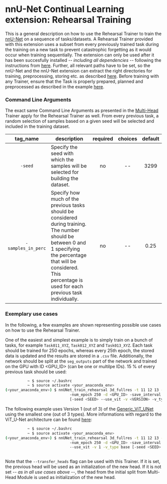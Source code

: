 # nnU-Net Continual Learning extension: Rehearsal Training

This is a general description on how to use the Rehearsal Trainer to train the [nnU-Net](https://github.com/MIC-DKFZ/nnUNet) on a sequence of tasks/datasets. A Rehearsal Trainer provided with this extension uses a subset from every previously trained task during the training on a new task to prevent catastrophic forgetting as it would occur when training sequentially. The extension can only be used after it has been succesfully installed *-- including all dependencies --* following the instructions from [here](https://github.com/camgbus/Lifelong-nnUNet/blob/continual_learning/README.md#installation). Further, all relevant paths have to be set, so the nnU-Net and the nnU-Net extension can extract the right directories for training, preprocessing, storing etc. as described [here](https://github.com/MIC-DKFZ/nnUNet/blob/master/documentation/setting_up_paths.md). Before training with any Trainer, ensure that the Task is properly prepared, planned and preprocessed as described in the example [here](https://github.com/MIC-DKFZ/nnUNet/blob/master/documentation/training_example_Hippocampus.md).

### Command Line Arguments
The exact same Command Line Arguments as presented in the [Multi-Head](multihead_training.md) Trainer apply for the Rehearsal Trainer as well. From every previous task, a random selection of samples based on a given seed will be selected and included in the training dataset.

| tag_name | description | required | choices | default | 
|:-:|-|:-:|:-:|:-:|
| `-seed` | Specify the seed with which the samples will be selected for building the dataset. | no | -- | 3299 |
| `-samples_in_perc` | Specify how much of the previous tasks should be considered during training. The number should be between 0 and 1 specifying the percentage that will be considered. This percentage is used for each previous task individually. | no | -- | 0.25 |

### Exemplary use cases
In the following, a few examples are shown representing possible use cases on how to use the Rehearsal Trainer.

One of the easiest and simplest example is to simply train on a bunch of tasks, for example `Task011_XYZ`, `Task012_XYZ` and `Task013_XYZ`. Each task should be trained for 250 epochs, whereas every 25th epoch, the stored data is updated and the results are stored in a `.csv` file. Additionally, the network should be split at the `seg_outputs` part of the network and trained on the GPU with ID <GPU_ID> (can be one or multilpe IDs). 15 % of every previous task should be used:
```bash
          ~ $ source ~/.bashrc
          ~ $ source activate <your_anaconda_env>
(<your_anaconda_env>) $ nnUNet_train_rehearsal 3d_fullres -t 11 12 13 -f 0 -samples_in_perc 0.15
                             -num_epoch 250 -d <GPU_ID> -save_interval 25 -s seg_outputs --store_csv
                             [-seed <SEED> --use_vit -v <VERSION> -v_type <TYPE>]
```

The following example uses Version 1 (out of 3) of the [Generic_ViT_UNet](https://github.com/camgbus/Lifelong-nnUNet/blob/continual_learning/nnunet_ext/network_architecture/generic_ViT_UNet.py#L14) using the smallest one (out of 3 types). More informations with regard to the ViT_U-Net architecture can be found [here](https://github.com/camgbus/Lifelong-nnUNet/blob/ViT_U-Net/documentation/ViT_U-Net.md):
```bash
          ~ $ source ~/.bashrc
          ~ $ source activate <your_anaconda_env>
(<your_anaconda_env>) $ nnUNet_train_rehearsal 3d_fullres -t 11 12 13 -f 0
                             -num_epoch 250 -d <GPU_ID> -save_interval 25 -s seg_outputs --store_csv
                             --use_vit -v 1 -v_type base [-seed <SEED> --use_mult_gpus]
                             
```

Note that the `--transfer_heads` flag can be used with this Trainer. If it is set, the previous head will be used as an initialization of the new head. If it is not set *-- as in all use cases above --*, the head from the initial split from Multi-Head Module is used as initialization of the new head.
